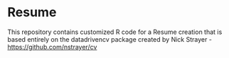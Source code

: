 # Resume
 This repository contains customized R code for a Resume creation that is based entirely on the datadrivencv package created by Nick Strayer - https://github.com/nstrayer/cv
